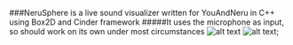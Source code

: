 ###NeruSphere is a live sound visualizer written for YouAndNeru in C++ using Box2D and Cinder framework
#####It uses the microphone as input, so should work on its own under most circumstances
![alt text](http://farm7.static.flickr.com/6213/6287993658_a903e44a9d_b.jpg "Title")
![alt text](http://farm7.static.flickr.com/6227/6287989162_8d154e729a_b.jpg "Other Title");